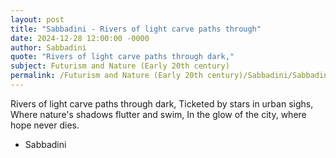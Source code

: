 ```yaml
---
layout: post
title: "Sabbadini - Rivers of light carve paths through"
date: 2024-12-28 12:00:00 -0000
author: Sabbadini
quote: "Rivers of light carve paths through dark,"
subject: Futurism and Nature (Early 20th century)
permalink: /Futurism and Nature (Early 20th century)/Sabbadini/Sabbadini - Rivers of light carve paths through
---
```


Rivers of light carve paths through dark,
Ticketed by stars in urban sighs,
Where nature's shadows flutter and swim,
In the glow of the city, where hope never dies.

- Sabbadini
